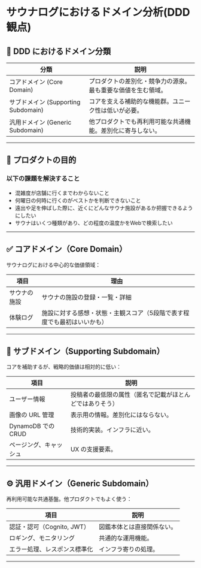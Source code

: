 # サウナログにおけるドメイン分析(DDD 観点)

## 🧭 DDD におけるドメイン分類
| 分類                                | 説明                                                         |
| ----------------------------------- | ------------------------------------------------------------ |
| コアドメイン (Core Domain)          | プロダクトの差別化・競争力の源泉。最も重要な価値を生む領域。 |
| サブドメイン (Supporting Subdomain) | コアを支える補助的な機能群。ユニーク性は低いが必要。         |
| 汎用ドメイン (Generic Subdomain)    | 他プロダクトでも再利用可能な共通機能。差別化に寄与しない。   |

---
## 🎯 プロダクトの目的
### 以下の課題を解決すること
- 混雑度が店舗に行くまでわからないこと
- 何曜日の何時に行くのがベストかを判断できないこと
- 遠出や足を伸ばした際に、近くにどんなサウナ施設があるか把握できるようにしたい
- サウナはいくつ種類があり、どの程度の温度かをWebで検索したい
---
## ✅ コアドメイン（Core Domain）

サウナログにおける中心的な価値領域：

| 項目         | 理由                                   |
|------------|--------------------------------------|
| サウナの施設     | サウナの施設の登録・一覧・詳細                      |
| 体験ログ    | 施設に対する感想・状態・主観スコア（5段階で表す程度でも最初はいいかも） |

---
## 🧱 サブドメイン（Supporting Subdomain）

コアを補助するが、戦略的価値は相対的に低い：

| 項目               | 説明                           |
|------------------|------------------------------|
| ユーザー情報           | 投稿者の最低限の属性（匿名で記載がほとんどではありそう） |
| 画像の URL 管理       | 表示用の情報。差別化にはならない。            |
| DynamoDB での CRUD | 技術的実装。インフラに近い。               |
| ページング、キャッシュ      | UX の支援要素。                    |

---
## ⚙️ 汎用ドメイン（Generic Subdomain）

再利用可能な共通基盤。他プロダクトでもよく使う：

| 項目                         | 説明                       |
| ---------------------------- | -------------------------- |
| 認証・認可（Cognito, JWT）   | 図鑑本体とは直接関係ない。 |
| ロギング、モニタリング       | 共通的な運用機能。         |
| エラー処理、レスポンス標準化 | インフラ寄りの処理。       |

---
